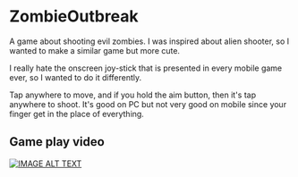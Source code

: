 # ZombieOutbreak

A game about shooting evil zombies. I was inspired about alien shooter, so I wanted to make a similar game but more cute.

I really hate the onscreen joy-stick that is presented in every mobile game ever, so I wanted to do it differently. 

Tap anywhere to move, and if you hold the aim button, then it's tap anywhere to shoot. It's good on PC but not very good on mobile since your finger get in the place of everything.

## Game play video 
[![IMAGE ALT TEXT](http://img.youtube.com/vi/D_z9yc0ElNE/0.jpg)](https://www.youtube.com/watch?v=D_z9yc0ElNE "Zombie out break game play")

